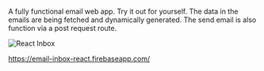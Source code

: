  A fully functional email web app. Try it out for yourself. The data in the emails are being fetched and dynamically generated. The send email is also function via a post request route.

![React Inbox](https://media.giphy.com/media/8UHxgchA1CH89Y1eGg/giphy.gif)

https://email-inbox-react.firebaseapp.com/

